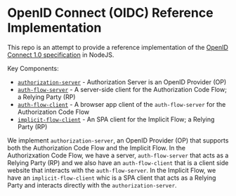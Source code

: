 # OpenID Connect (OIDC) Reference Implementation

This repo is an attempt to provide a reference implementation of the [OpenID Connect 1.0 specification](https://openid.net/specs/openid-connect-core-1_0.html) in NodeJS.

Key Components:

* [`authorization-server`](./packages/authorization-server) - Authorization Server is an OpenID Provider (OP)
* [`auth-flow-server`](./packages/auth-flow-server) - A server-side client for the Authorization Code Flow; a Relying Party (RP)
* [`auth-flow-client`](./packages/auth-flow-client) - A browser app client of the `auth-flow-server` for the Authorization Code Flow
* [`implicit-flow-client`](./packages/implicit-flow-client) - An SPA client for the Implicit Flow; a Relying Party (RP)

We implement `authorization-server`, an OpenID Provider (OP) that supports both the Authorization Code Flow and the Implicit Flow. In the
Authorizxation Code Flow, we have a server, `auth-flow-server` that acts as a Relying Party (RP) and we also have an `auth-flow-client` that is a client side website that interacts with the `auth-flow-server`. In the Implicit Flow, we have an `implicit-flow-client` whic is a SPA client that acts as a Relying Party and interacts directly with the `authorization-server`.

